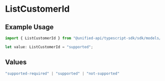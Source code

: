 # ListCustomerId

## Example Usage

```typescript
import { ListCustomerId } from "@unified-api/typescript-sdk/sdk/models/shared";

let value: ListCustomerId = "supported";
```

## Values

```typescript
"supported-required" | "supported" | "not-supported"
```